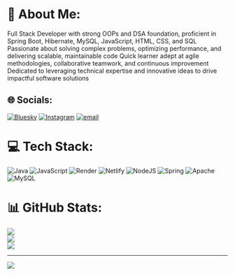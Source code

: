 # 💫 About Me:
Full Stack Developer with strong OOPs and DSA foundation, proficient in Spring Boot, Hibernate, MySQL, JavaScript, HTML, CSS, and SQL Passionate about solving complex problems, optimizing performance, and delivering scalable, maintainable code Quick learner adept at agile methodologies, collaborative teamwork, and continuous improvement Dedicated to leveraging technical expertise and innovative ideas to drive impactful software solutions


## 🌐 Socials:
[![Bluesky](https://img.shields.io/badge/bluesky-0285FF?style=for-the-badge&logo=bluesky&logoColor=%23FFFFFF)](https://bsky.app/profile/Darshan) [![Instagram](https://img.shields.io/badge/Instagram-%23E4405F.svg?logo=Instagram&logoColor=white)](https://instagram.com/trulydarshangowda) [![email](https://img.shields.io/badge/Email-D14836?logo=gmail&logoColor=white)](mailto:darshanbk812@gmail.com) 

# 💻 Tech Stack:
![Java](https://img.shields.io/badge/java-%23ED8B00.svg?style=for-the-badge&logo=openjdk&logoColor=white) ![JavaScript](https://img.shields.io/badge/javascript-%23323330.svg?style=for-the-badge&logo=javascript&logoColor=%23F7DF1E) ![Render](https://img.shields.io/badge/Render-%46E3B7.svg?style=for-the-badge&logo=render&logoColor=white) ![Netlify](https://img.shields.io/badge/netlify-%23000000.svg?style=for-the-badge&logo=netlify&logoColor=#00C7B7) ![NodeJS](https://img.shields.io/badge/node.js-6DA55F?style=for-the-badge&logo=node.js&logoColor=white) ![Spring](https://img.shields.io/badge/spring-%236DB33F.svg?style=for-the-badge&logo=spring&logoColor=white) ![Apache](https://img.shields.io/badge/apache-%23D42029.svg?style=for-the-badge&logo=apache&logoColor=white) ![MySQL](https://img.shields.io/badge/mysql-4479A1.svg?style=for-the-badge&logo=mysql&logoColor=white)
# 📊 GitHub Stats:
![](https://github-readme-stats.vercel.app/api?username=DarshanBK812&theme=dark&hide_border=false&include_all_commits=true&count_private=true)<br/>
![](https://nirzak-streak-stats.vercel.app/?user=DarshanBK812&theme=dark&hide_border=false)<br/>
![](https://github-readme-stats.vercel.app/api/top-langs/?username=DarshanBK812&theme=dark&hide_border=false&include_all_commits=true&count_private=true&layout=compact)

---
[![](https://visitcount.itsvg.in/api?id=DarshanBK812&icon=0&color=0)](https://visitcount.itsvg.in)

<!-- Proudly created with GPRM ( https://gprm.itsvg.in ) -->
